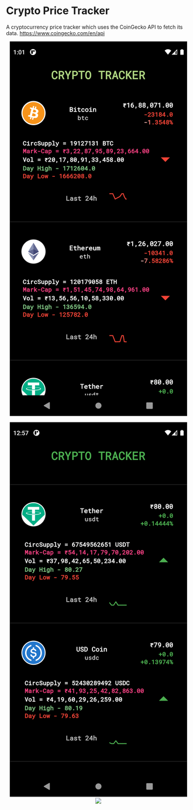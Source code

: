# Crypto Price Tracker
A cryptocurrency price tracker which uses the CoinGecko API to fetch its data. https://www.coingecko.com/en/api

<p align="center">
  <img src="https://github.com/ParvNarang/crypto-price-tracker/blob/9cb0f948b2004ee65dcf184d11898b62dcffc136/assets/4.png">
</p>

<p align="center">
  <img src="https://github.com/ParvNarang/crypto-price-tracker/blob/9cb0f948b2004ee65dcf184d11898b62dcffc136/assets/2.png">
  <img src="https://github.com/ParvNarang/crypto-price-tracker/blob/9cb0f948b2004ee65dcf184d11898b62dcffc136/assets/1.gif">
</p>